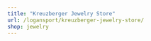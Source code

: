 ```yaml
---
title: "Kreuzberger Jewelry Store"
url: /logansport/kreuzberger-jewelry-store/
shop: jewelry
---
```

